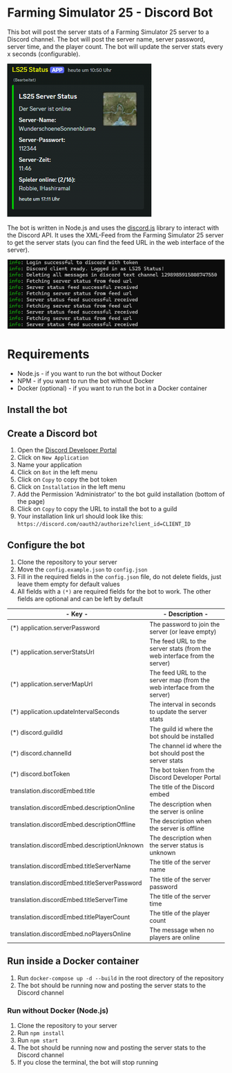 # Farming Simulator 25 - Discord Bot

This bot will post the server stats of a Farming Simulator 25 server to a Discord channel. The bot will post the server name, server password, server time, and the player count. The bot will update the server stats every x seconds (configurable).

![discord_embed.png](misc%2Fimages%2Fdiscord_embed.png)

The bot is written in Node.js and uses the [discord.js](https://discord.js.org/) library to interact with the Discord API. It
uses the XML-Feed from the Farming Simulator 25 server to get the server stats (you can find the feed URL in the web interface of the server).

![bot_terminal.png](misc%2Fimages%2Fbot_terminal.png)

# Requirements

- Node.js - if you want to run the bot without Docker
- NPM - if you want to run the bot without Docker
- Docker (optional) - if you want to run the bot in a Docker container

## Install the bot

## Create a Discord bot

1. Open the [Discord Developer Portal](https://discord.com/developers/applications)
2. Click on `New Application`
3. Name your application
4. Click on `Bot` in the left menu
5. Click on `Copy` to copy the bot token
6. Click on `Installation` in the left menu
7. Add the Permission 'Administrator' to the bot guild installation (bottom of the page)
8. Click on `Copy` to copy the URL to install the bot to a guild
9. Your installation link url should look like this: `https://discord.com/oauth2/authorize?client_id=CLIENT_ID`

## Configure the bot

1. Clone the repository to your server
2. Move the `config.example.json` to `config.json`
3. Fill in the required fields in the `config.json` file, do not delete fields, just leave them empty for default values
4. All fields with a `(*)` are required fields for the bot to work. The other fields are optional and can be left by default

| **- Key -**                                  | **- Description -**                                                       |
|----------------------------------------------|---------------------------------------------------------------------------|
| (*) application.serverPassword               | The password to join the server (or leave empty)                          |
| (*) application.serverStatsUrl               | The feed URL to the server stats (from the web interface from the server) |
| (*) application.serverMapUrl                 | The feed URL to the server map (from the web interface from the server)   |
| (*) application.updateIntervalSeconds        | The interval in seconds to update the server stats                        |
| (*) discord.guildId                          | The guild id where the bot should be installed                            |
| (*) discord.channelId                        | The channel id where the bot should post the server stats                 |
| (*) discord.botToken                         | The bot token from the Discord Developer Portal                           |
| translation.discordEmbed.title               | The title of the Discord embed                                            |
| translation.discordEmbed.descriptionOnline   | The description when the server is online                                 |
| translation.discordEmbed.descriptionOffline  | The description when the server is offline                                |
| translation.discordEmbed.descriptionUnknown  | The description when the server status is unknown                         |
| translation.discordEmbed.titleServerName     | The title of the server name                                              |
| translation.discordEmbed.titleServerPassword | The title of the server password                                          |
| translation.discordEmbed.titleServerTime     | The title of the server time                                              |
| translation.discordEmbed.titlePlayerCount    | The title of the player count                                             |
| translation.discordEmbed.noPlayersOnline     | The message when no players are online                                    |

## Run inside a Docker container

1. Run `docker-compose up -d --build` in the root directory of the repository
2. The bot should be running now and posting the server stats to the Discord channel

### Run without Docker (Node.js)

1. Clone the repository to your server
2. Run `npm install`
3. Run `npm start`
4. The bot should be running now and posting the server stats to the Discord channel
5. If you close the terminal, the bot will stop running
